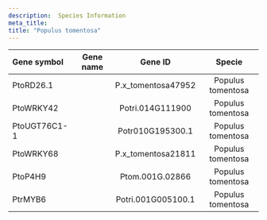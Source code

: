 ```yaml
---
description:  Species Information
meta_title:
title: "Populus tomentosa"
---
```

|Gene symbol |  Gene name | Gene ID | Specie |
|:-------|:------:|:----:|:----:|
| PtoRD26.1 |  | P.x_tomentosa47952 | Populus tomentosa |
| PtoWRKY42 |  | Potri.014G111900 | Populus tomentosa |
| PtoUGT76C1-1 |  | Potr010G195300.1 | Populus tomentosa |
| PtoWRKY68 |  | P.x_tomentosa21811 | Populus tomentosa |
| PtoP4H9 |  | Ptom.001G.02866 | Populus tomentosa |
| PtrMYB6 |  | Potri.001G005100.1 | Populus tomentosa |
